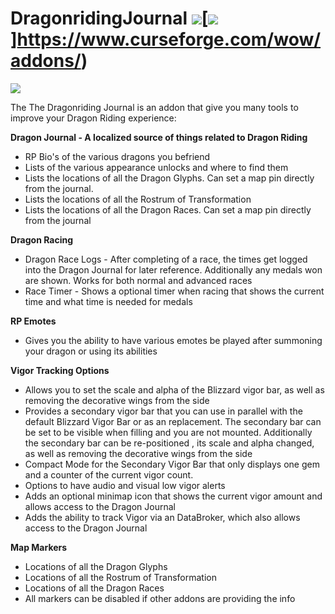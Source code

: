 # DragonridingJournal [![](http://cf.way2muchnoise.eu/729598.svg)](https://www.curseforge.com/wow/addons/)[![](http://img.shields.io/badge/runs-retail-brightgreen)]https://www.curseforge.com/wow/addons/)

[![](https://media.forgecdn.net/attachments/76/25/patreon-medium-button.png)](https://www.patreon.com/SLOKnightfall)


The The Dragonriding Journal is an addon that give you many tools to improve your Dragon Riding experience:

**Dragon Journal - A localized source of things related to Dragon Riding**
 - RP Bio's of the various dragons you befriend
 - Lists of the various appearance unlocks and where to find them
 - Lists the locations of all the Dragon Glyphs. Can set a map pin directly from the journal.
 - Lists the locations of all the Rostrum of Transformation
 - Lists the locations of all the Dragon Races.  Can set a map pin directly from the journal

**Dragon Racing**
 - Dragon Race Logs - After completing of a race, the times get logged into the Dragon Journal for later reference.  Additionally any medals won are shown. Works for both normal and advanced races
 - Race Timer - Shows a optional timer when racing that shows the current time and what time is needed for medals

**RP Emotes**
 - Gives you the ability to have various emotes be played after summoning your dragon or using its abilities

**Vigor Tracking Options**
 - Allows you to set the scale and alpha of the Blizzard vigor bar, as well as removing the decorative wings from the side
 - Provides a secondary vigor bar that you can use in parallel with the default Blizzard Vigor Bar or as an replacement. The secondary bar can be set to be visible when filling and you are not mounted. Additionally the secondary bar can be re-positioned , its scale and alpha changed, as well as removing the decorative wings from the side
 - Compact Mode for the Secondary Vigor Bar that only displays one gem and a counter of the current vigor count.
 - Options to have audio and visual low vigor alerts
 - Adds an optional minimap icon that shows the current vigor amount and allows access to the Dragon Journal
 - Adds the ability to track Vigor via an DataBroker, which also allows access to the Dragon Journal

**Map Markers**
 - Locations of all the Dragon Glyphs
 - Locations of all the Rostrum of Transformation
 - Locations of all the Dragon Races
 - All markers can be disabled if other addons are providing the info
